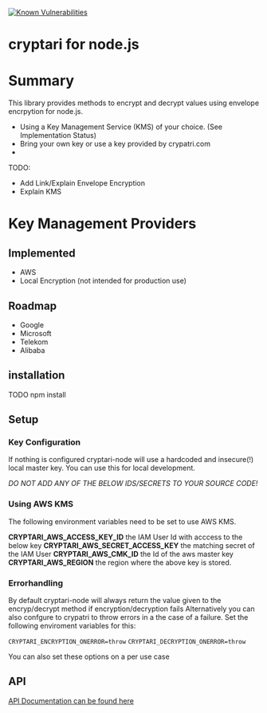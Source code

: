 [![Known Vulnerabilities](https://snyk.io/test/github/aykarsi/cryptari/badge.svg)](https://snyk.io/test/github/aykarsi/cryptari)

# cryptari for node.js


# Summary

This library provides methods to encrypt and decrypt values using envelope encrpytion for node.js.

- Using a Key Management Service (KMS) of your choice. (See Implementation Status)
- Bring your own key or use a key provided by crypatri.com 
- 

TODO: 
- Add Link/Explain Envelope Encryption
- Explain KMS 


# Key Management Providers

## Implemented

- AWS
- Local Encryption (not intended for production use)

## Roadmap

- Google 
- Microsoft
- Telekom 
- Alibaba


## installation 


TODO  npm install

## Setup 

### Key Configuration
If nothing is configured cryptari-node will use a hardcoded and insecure(!) local master key. 
You can use this for local development.


*DO NOT ADD ANY OF THE BELOW IDS/SECRETS TO YOUR SOURCE CODE!* 

### Using AWS KMS
The following environment variables need to be set to use AWS KMS.

**CRYPTARI_AWS_ACCESS_KEY_ID** the IAM User Id with acccess to the below key
**CRYPTARI_AWS_SECRET_ACCESS_KEY** the matching secret of the IAM User
**CRYPTARI_AWS_CMK_ID** the Id of the aws master key
**CRYPTARI_AWS_REGION** the region where the above key is stored.

### Errorhandling 

By default cryptari-node will always return the value given to the encryp/decrypt method if encryption/decryption fails 
Alternatively you can also confgure to crypatri to throw errors in a the case of a failure.
Set the following enviroment variables for this:

`CRYPTARI_ENCRYPTION_ONERROR=throw`
`CRYPTARI_DECRYPTION_ONERROR=throw`

You can also set these options on a per use case 


## API

[API Documentation can be found here](api.md)





